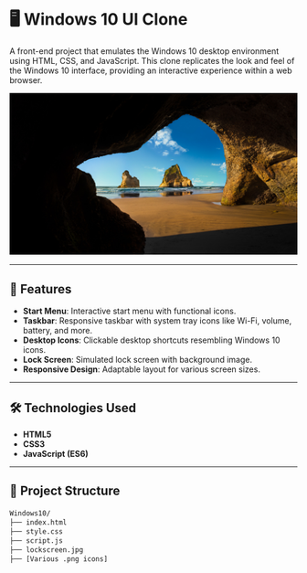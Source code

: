 # 🖥️ Windows 10 UI Clone

A front-end project that emulates the Windows 10 desktop environment using HTML, CSS, and JavaScript. This clone replicates the look and feel of the Windows 10 interface, providing an interactive experience within a web browser.

![Windows 10 UI Clone Screenshot](./lockscreen.jpg)

---

## 🚀 Features

- **Start Menu**: Interactive start menu with functional icons.
- **Taskbar**: Responsive taskbar with system tray icons like Wi-Fi, volume, battery, and more.
- **Desktop Icons**: Clickable desktop shortcuts resembling Windows 10 icons.
- **Lock Screen**: Simulated lock screen with background image.
- **Responsive Design**: Adaptable layout for various screen sizes.

---

## 🛠️ Technologies Used

- **HTML5**
- **CSS3**
- **JavaScript (ES6)**

---

## 📁 Project Structure

```
Windows10/
├── index.html
├── style.css
├── script.js
├── lockscreen.jpg
├── [Various .png icons]

```

